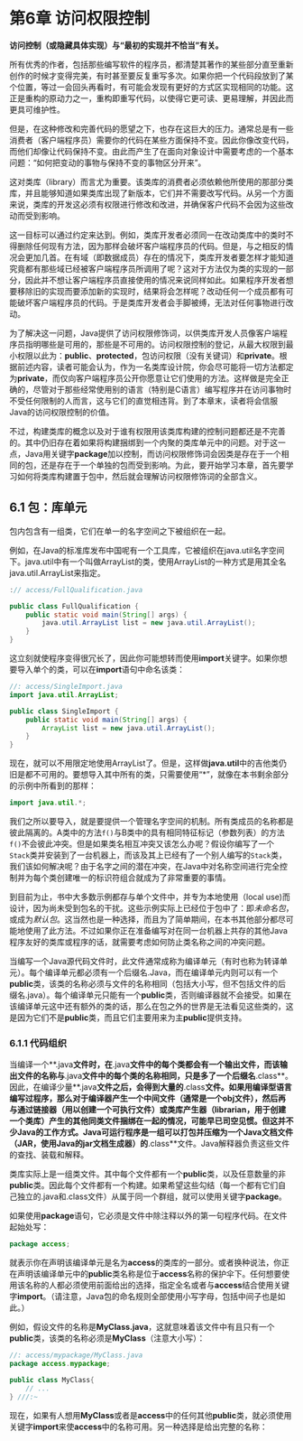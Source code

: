 # 第6章 访问权限控制
**访问控制（或隐藏具体实现）与“最初的实现并不恰当”有关。**

所有优秀的作者，包括那些编写软件的程序员，都清楚其著作的某些部分直至重新创作的时候才变得完美，有时甚至要反复重写多次。如果你把一个代码段放到了某个位置，等过一会回头再看时，有可能会发现有更好的方式区实现相同的功能。这正是重构的原动力之一，重构即重写代码，以使得它更可读、更易理解，并因此而更具可维护性。

但是，在这种修改和完善代码的愿望之下，也存在这巨大的压力。通常总是有一些消费者（客户端程序员）需要你的代码在某些方面保持不变。因此你像改变代码，而他们却像让代码保持不变。由此而产生了在面向对象设计中需要考虑的一个基本问题：“如何把变动的事物与保持不变的事物区分开来”。

这对类库（library）而言尤为重要。该类库的消费者必须依赖他所使用的那部分类库，并且能够知道如果类库出现了新版本，它们并不需要改写代码。从另一个方面来说，类库的开发这必须有权限进行修改和改进，并确保客户代码不会因为这些改动而受到影响。

这一目标可以通过约定来达到。例如，类库开发者必须同一在改动类库中的类时不得删除任何现有方法，因为那样会破坏客户端程序员的代码。但是，与之相反的情况会更加几首。在有域（即数据成员）存在的情况下，类库开发者要怎样才能知道究竟都有那些域已经被客户端程序员所调用了呢？这对于方法仅为类的实现的一部分，因此并不想让客户端程序员直接使用的情况来说同样如此。如果程序开发者想要移除旧的实现而要添加新的实现时，结果将会怎样呢？改动任何一个成员都有可能破坏客户端程序员的代码。于是类库开发者会手脚被缚，无法对任何事物进行改动。

为了解决这一问题，Java提供了访问权限修饰词，以供类库开发人员像客户端程序员指明哪些是可用的，那些是不可用的。访问权限控制的登记，从最大权限到最小权限以此为：**public**、**protected**，包访问权限（没有关键词）和**private**。根据前述内容，读者可能会认为，作为一名类库设计院，你会尽可能将一切方法都定为**private**，而仅向客户端程序员公开你愿意让它们使用的方法。这样做是完全正确的，尽管对于那些经常使用别的语言（特别是C语言）编写程序并在访问事物时不受任何限制的人而言，这与它们的直觉相违背。到了本章末，读者将会信服Java的访问权限控制的价值。

不过，构建类库的概念以及对于谁有权限用该类库构建的控制问题都还是不完善的。其中仍旧存在着如果将构建捆绑到一个内聚的类库单元中的问题。对于这一点，Java用关键字**package**加以控制，而访问权限修饰词会因类是存在于一个相同的包，还是存在于一个单独的包而受到影响。为此，要开始学习本章，首先要学习如何将类库构建置于包中，然后就会理解访问权限修饰词的全部含义。

## 6.1 包：库单元
包内包含有一组类，它们在单一的名字空间之下被组织在一起。

例如，在Java的标准库发布中国呢有一个工具库，它被组织在java.util名字空间下。java.util中有一个叫做ArrayList的类，使用ArrayList的一种方式是用其全名java.util.ArrayList来指定。

```java
:// access/FullQualification.java

public class FullQualification {
	public static void main(String[] args) {
		java.util.ArrayList list = new java.util.ArrayList();
	}
}
```

这立刻就使程序变得很冗长了，因此你可能想转而使用**import**关键字。如果你想要导入单个的类，可以在**import**语句中命名该类：

```java
//: access/SingleImport.java
import java.util.ArrayList;

public class SingleImport {
	public static void main(String[] args) {
		ArrayList list = new java.util.ArrayList();
	}
}
```

现在，就可以不用限定地使用ArrayList了。但是，这样做**java.util**中的吉他类仍旧是都不可用的。要想导入其中所有的类，只需要使用“*”，就像在本书剩余部分的示例中所看到的那样：

```java
import java.util.*;
```

我们之所以要导入，就是要提供一个管理名字空间的机制。所有类成员的名称都是彼此隔离的。A类中的方法`f()`与B类中的具有相同特征标记（参数列表）的方法`f()`不会彼此冲突。但是如果类名相互冲突又该怎么办呢？假设你编写了一个`Stack`类并安装到了一台机器上，而该及其上已经有了一个别人编写的`Stack`类，我们该如何解决呢？由于名字之间的潜在冲突，在Java中对名称空间进行完全控制并为每个类创建唯一的标识符组合就成为了非常重要的事情。

到目前为止，书中大多数示例都存与单个文件中，并专为本地使用（local use)而设计，因为尚未受到包名的干扰。这些示例实际上已经位于包中了：即*未命名包*，或成为*默认包*。这当然也是一种选择，而且为了简单期间，在本书其他部分都尽可能地使用了此方法。不过如果你正在准备编写对在同一台机器上共存的其他Java程序友好的类库或程序的话，就需要考虑如何防止类名称之间的冲突问题。

当编写一个Java源代码文件时，此文件通常成称为编译单元（有时也称为转译单元）。每个编译单元都必须有一个后缀名.Java，而在编译单元内则可以有一个**public**类，该类的名称必须与文件的名称相同（包括大小写，但不包括文件的后缀名.java）。每个编译单元只能有一个**public**类，否则编译器就不会接受。如果在该编译单元这中还有额外的类的话，那么在包之外的世界是无法看见这些类的，这是因为它们不是**public**类，而且它们主要用来为主**public**提供支持。

### 6.1.1 代码组织
当编译一个**.java**文件时，在**.java**文件中的每个类都会有一个输出文件，而该输出文件的名称与**.java**文件中的每个类的名称相同，只是多了一个后缀名**.class**。因此，在编译少量**.java**文件之后，会得到大量的**.class**文件。如果用编译型语言编写过程序，那么对于编译器产生一个中间文件（通常是一个obj文件），然后再与通过链接器（用以创建一个可执行文件）或类库产生器（librarian，用于创建一个类库）产生的其他同类文件捆绑在一起的情况，可能早已司空见惯。但这并不少Java的工作方式。Java可运行程序是一组可以打包并压缩为一个Java文档文件（JAR，使用Java的jar文档生成器）的**.class**文件。Java解释器负责这些文件的查找、装载和解释。

类库实际上是一组类文件。其中每个文件都有一个**public**类，以及任意数量的非**public**类。因此每个文件都有一个构建。如果希望这些勾结（每一个都有它们自己独立的.java和.class文件）从属于同一个群组，就可以使用关键字**package**。

如果使用**package**语句，它必须是文件中除注释以外的第一句程序代码。在文件起始处写：

```java
package access;
```

就表示你在声明该编译单元是名为**access**的类库的一部分。或者换种说法，你正在声明该编译单元中的**public**类名称是位于**access**名称的保护伞下。任何想要使用该名称的人都必须使用前面给出的选择，指定全名或者与**access**结合使用关键字**import**。（请注意，Java包的命名规则全部使用小写字母，包括中间子也是如此。）


例如，假设文件的名称是**MyClass.java**，这就意味着该文件中有且只有一个**public**类，该类的名称必须是**MyClass**（注意大小写）：

```java
//: access/mypackage/MyClass.java
package access.mypackage;

public class MyClass{
	// ...
} ///:~
```

现在，如果有人想用**MyClass**或者是**access**中的任何其他**public**类，就必须使用关键字**import**来使**access**中的名称可用。另一种选择是给出完整的名称：
